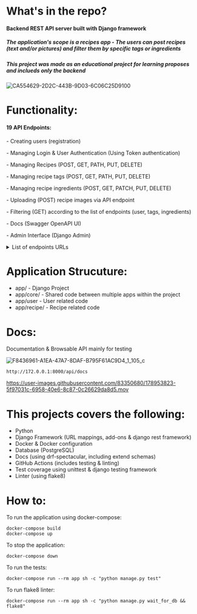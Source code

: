 # What's in the repo?

<h4>Backend REST API server built with Django framework</h4>
<h5>The application's scope is a recipes app - The users can post recipes (text and/or pictures) and filter them by specific tags or ingredients</h5>
<h5>This project was made as an educational project for learning proposes and inclueds only the backend</h5>


![CA554629-2D2C-443B-9D03-6C06C25D9100](https://user-images.githubusercontent.com/83350680/178946837-83d6271e-b409-47c5-9ba6-0b4d10a14e02.jpeg)


# Functionality:

<h4>19 API Endpoints:</h4>
<p>- Creating users (registration)</p>
<p>- Managing Login & User Authentication (Using Token authentication)</p>
<p>- Managing Recipes (POST, GET, PATH, PUT, DELETE)</p>
<p>- Managing recipe tags (POST, GET, PATH, PUT, DELETE)</p>
<p>- Managing recipe ingredients (POST, GET, PATCH, PUT, DELETE)</p>
<p>- Uploading (POST) recipe images via API endpoint</p>
<p>- Filtering (GET) according to the list of endpoints (user, tags, ingredients)</p>
<p>- Docs (Swagger OpenAPI UI)</p>
<p>- Admin Interface (Django Admin)</p>

<details>
  <summary>List of endpoints URLs</summary>
  <ol>
    <li>
      <h5>User:</h5></li>
      <ul>
        <li>POST create user (/api/user/create/)</li>
        <li>GET user (/api/user/me/)</li>
        <li>PUT user (/api/user/me)</li>
        <li>PATCH user (/api/user/me)</li>
        <li>POST login to get a token (/api/user/token/)</li>
      </ul>
      <li>
      <h5>Recipe:</h5></li>
      <ul>
        <li>GET recipes (/api/recipe/recipes/)</li>
        <li>POST recipes (/api/recipe/recipes/)</li>
        <li>GET recipe by id (/api/recipe/recipes/{id})</li>
        <li>PUT recipe by id (/api/recipe/recipes/{id})</li>
        <li>PATCH recipe by id (/api/recipe/recipes/{id})</li>
        <li>DELETE recipe by id (/api/recipe/recipes/{id})</li>
      </ul>
      <li>
      <h5>Ingredients:</h5></li>
      <ul>
        <li>GET recipe ingredients (/api/recipe/ingredients)</li>
        <li>PUT recipe ingredients (/api/recipe/ingredients/{id})</li>
        <li>PATCH recipe ingredients (/api/recipe/ingredients/{id})</li>
        <li>DELETE recipe ingredients (/api/recipe/ingredients/{id})</li>
      </ul>
      <li>
      <h5>Tags:</h5></li>
      <ul>
        <li>GET recipe tags (/api/recipe/tags)</li>
        <li>PUT recipe tags (/api/recipe/tags/{id})</li>
        <li>PATCH recipe tags (/api/recipe/tags/{id})</li>
        <li>DELETE recipe tags (/api/recipe/tags/{id})</li>
      </ul>
      <li>
      <h5>Recipe Image Upload:</h5></li>
      <ul>
        <li>POST recipe image (/api/recipe/recipes/{id}/upload-image/)</li>
      </ul>
  </ol>
</details>


# Application Strucuture:

- app/ - Django Project
- app/core/ - Shared code between multiple apps within the project
- app/user - User related code
- app/recipe/ - Recipe related code


# Docs:

<p>Documentation & Browsable API mainly for testing</p>

![F8436961-A1EA-47A7-8DAF-B795F61AC9D4_1_105_c](https://user-images.githubusercontent.com/83350680/178949734-af1ad1f2-1cac-4691-b0b7-94529808c7d8.jpeg)

```
http://172.0.0.1:8000/api/docs
```

https://user-images.githubusercontent.com/83350680/178953823-5f97031c-6958-40e6-8c87-0c26629da8d5.mov


# This projects covers the following:

- Python
- Django Framework (URL mappings, add-ons & django rest framework)
- Docker & Docker configuration
- Database (PostgreSQL)
- Docs (using drf-spectacular, including extend schemas)
- GitHub Actions (includes testing & linting)
- Test coverage using unittest & django testing framework
- Linter (using flake8)

# How to:

To run the application using docker-compose:
```
docker-compose build
docker-compose up
```
To stop the application:
```
docker-compose down
```
To run the tests:
```
docker-compose run --rm app sh -c "python manage.py test"
```
To run flake8 linter:
```
docker-compose run --rm app sh -c "python manage.py wait_for_db && flake8"
```

